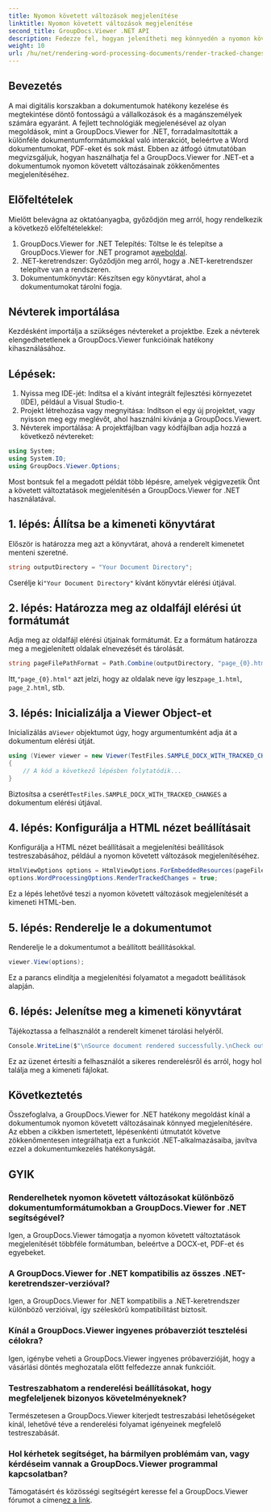 ```yaml
---
title: Nyomon követett változások megjelenítése
linktitle: Nyomon követett változások megjelenítése
second_title: GroupDocs.Viewer .NET API
description: Fedezze fel, hogyan jelenítheti meg könnyedén a nyomon követett változásokat a dokumentumokban a GroupDocs.Viewer for .NET segítségével. Növelje dokumentumkezelésének hatékonyságát.
weight: 10
url: /hu/net/rendering-word-processing-documents/render-tracked-changes/
---
```

## Bevezetés
A mai digitális korszakban a dokumentumok hatékony kezelése és megtekintése döntő fontosságú a vállalkozások és a magánszemélyek számára egyaránt. A fejlett technológiák megjelenésével az olyan megoldások, mint a GroupDocs.Viewer for .NET, forradalmasították a különféle dokumentumformátumokkal való interakciót, beleértve a Word dokumentumokat, PDF-eket és sok mást. Ebben az átfogó útmutatóban megvizsgáljuk, hogyan használhatja fel a GroupDocs.Viewer for .NET-et a dokumentumok nyomon követett változásainak zökkenőmentes megjelenítéséhez.
## Előfeltételek
Mielőtt belevágna az oktatóanyagba, győződjön meg arról, hogy rendelkezik a következő előfeltételekkel:
1. GroupDocs.Viewer for .NET Telepítés: Töltse le és telepítse a GroupDocs.Viewer for .NET programot a[weboldal](https://releases.groupdocs.com/viewer/net/).
2. .NET-keretrendszer: Győződjön meg arról, hogy a .NET-keretrendszer telepítve van a rendszeren.
3. Dokumentumkönyvtár: Készítsen egy könyvtárat, ahol a dokumentumokat tárolni fogja.

## Névterek importálása
Kezdésként importálja a szükséges névtereket a projektbe. Ezek a névterek elengedhetetlenek a GroupDocs.Viewer funkcióinak hatékony kihasználásához.
## Lépések:
1. Nyissa meg IDE-jét: Indítsa el a kívánt integrált fejlesztési környezetet (IDE), például a Visual Studio-t.
2. Projekt létrehozása vagy megnyitása: Indítson el egy új projektet, vagy nyisson meg egy meglévőt, ahol használni kívánja a GroupDocs.Viewert.
3. Névterek importálása: A projektfájlban vagy kódfájlban adja hozzá a következő névtereket:
```csharp
using System;
using System.IO;
using GroupDocs.Viewer.Options;
```

Most bontsuk fel a megadott példát több lépésre, amelyek végigvezetik Önt a követett változtatások megjelenítésén a GroupDocs.Viewer for .NET használatával.
## 1. lépés: Állítsa be a kimeneti könyvtárat
Először is határozza meg azt a könyvtárat, ahová a renderelt kimenetet menteni szeretné.
```csharp
string outputDirectory = "Your Document Directory";
```
 Cserélje ki`"Your Document Directory"` kívánt könyvtár elérési útjával.
## 2. lépés: Határozza meg az oldalfájl elérési út formátumát
Adja meg az oldalfájl elérési útjainak formátumát. Ez a formátum határozza meg a megjelenített oldalak elnevezését és tárolását.
```csharp
string pageFilePathFormat = Path.Combine(outputDirectory, "page_{0}.html");
```
 Itt,`"page_{0}.html"` azt jelzi, hogy az oldalak neve így lesz`page_1.html`, `page_2.html`, stb.
## 3. lépés: Inicializálja a Viewer Object-et
 Inicializálás a`Viewer` objektumot úgy, hogy argumentumként adja át a dokumentum elérési útját.
```csharp
using (Viewer viewer = new Viewer(TestFiles.SAMPLE_DOCX_WITH_TRACKED_CHANGES))
{
    // A kód a következő lépésben folytatódik...
}
```
 Biztosítsa a cserét`TestFiles.SAMPLE_DOCX_WITH_TRACKED_CHANGES` a dokumentum elérési útjával.
## 4. lépés: Konfigurálja a HTML nézet beállításait
Konfigurálja a HTML nézet beállításait a megjelenítési beállítások testreszabásához, például a nyomon követett változások megjelenítéséhez.
```csharp
HtmlViewOptions options = HtmlViewOptions.ForEmbeddedResources(pageFilePathFormat);
options.WordProcessingOptions.RenderTrackedChanges = true;
```
Ez a lépés lehetővé teszi a nyomon követett változások megjelenítését a kimeneti HTML-ben.
## 5. lépés: Renderelje le a dokumentumot
Renderelje le a dokumentumot a beállított beállításokkal.
```csharp
viewer.View(options);
```
Ez a parancs elindítja a megjelenítési folyamatot a megadott beállítások alapján.
## 6. lépés: Jelenítse meg a kimeneti könyvtárat
Tájékoztassa a felhasználót a renderelt kimenet tárolási helyéről.
```csharp
Console.WriteLine($"\nSource document rendered successfully.\nCheck output in {outputDirectory}.");
```
Ez az üzenet értesíti a felhasználót a sikeres renderelésről és arról, hogy hol találja meg a kimeneti fájlokat.

## Következtetés
Összefoglalva, a GroupDocs.Viewer for .NET hatékony megoldást kínál a dokumentumok nyomon követett változásainak könnyed megjelenítésére. Az ebben a cikkben ismertetett, lépésenkénti útmutatót követve zökkenőmentesen integrálhatja ezt a funkciót .NET-alkalmazásaiba, javítva ezzel a dokumentumkezelés hatékonyságát.
## GYIK
### Renderelhetek nyomon követett változásokat különböző dokumentumformátumokban a GroupDocs.Viewer for .NET segítségével?
Igen, a GroupDocs.Viewer támogatja a nyomon követett változtatások megjelenítését többféle formátumban, beleértve a DOCX-et, PDF-et és egyebeket.
### A GroupDocs.Viewer for .NET kompatibilis az összes .NET-keretrendszer-verzióval?
Igen, a GroupDocs.Viewer for .NET kompatibilis a .NET-keretrendszer különböző verzióival, így széleskörű kompatibilitást biztosít.
### Kínál a GroupDocs.Viewer ingyenes próbaverziót tesztelési célokra?
Igen, igénybe veheti a GroupDocs.Viewer ingyenes próbaverzióját, hogy a vásárlási döntés meghozatala előtt felfedezze annak funkcióit.
### Testreszabhatom a renderelési beállításokat, hogy megfeleljenek bizonyos követelményeknek?
Természetesen a GroupDocs.Viewer kiterjedt testreszabási lehetőségeket kínál, lehetővé téve a renderelési folyamat igényeinek megfelelő testreszabását.
### Hol kérhetek segítséget, ha bármilyen problémám van, vagy kérdéseim vannak a GroupDocs.Viewer programmal kapcsolatban?
 Támogatásért és közösségi segítségért keresse fel a GroupDocs.Viewer fórumot a címen[ez a link](https://forum.groupdocs.com/c/viewer/9).